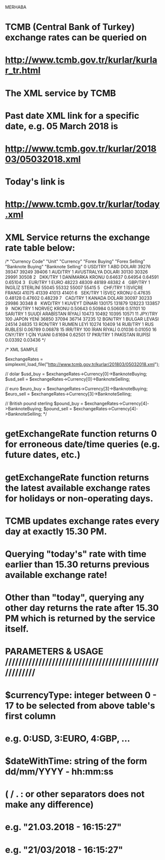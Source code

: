 MERHABA
# TCMB (Central Bank of Turkey) exchange rates can be queried on
#					http://www.tcmb.gov.tr/kurlar/kurlar_tr.html

# The XML service by TCMB
# Past date XML link for a specific date, e.g. 05 March 2018 is
#			 			http://www.tcmb.gov.tr/kurlar/201803/05032018.xml

# Today's link is
#						http://www.tcmb.gov.tr/kurlar/today.xml

# XML Service returns the exchange rate table below:

/*
      "Currency Code"	"Unit"	"Currency"	"Forex Buying"	"Forex Selling"	"Banknote Buying"	"Banknote Selling"
  0		USD/TRY					1				ABD DOLARI	39276	39347	39249	39406
  1		AUD/TRY					1				AVUSTRALYA DOLARI	30130	30326	29991	30508
  2	 	DKK/TRY					1				DANİMARKA KRONU	0.64637	0.64954	0.64591	0.65104
  3	 	EUR/TRY					1				EURO	48223	48309	48189	48382
  4	 	GBP/TRY					1				İNGİLİZ STERLİNİ	55045	55332	55007	55415
  5	 	CHF/TRY					1				İSVİÇRE FRANGI	41075	41339	41013	41401
  6	 	SEK/TRY					1				İSVEÇ KRONU	0.47635	0.48128	0.47602	0.48239
  7	 	CAD/TRY					1				KANADA DOLARI	30097	30233	29986	30348
  8	 	KWD/TRY					1				KUVEYT DİNARI	130175	131879	128223	133857
  9	 	NOK/TRY					1				NORVEÇ KRONU	0.50643	0.50984	0.50608	0.51101
  10	SAR/TRY					1				SUUDİ ARABİSTAN RİYALİ	10473	10492	10395	10571
  11	JPY/TRY					100			JAPON YENİ	36850	37094	36714	37235
  12	BGN/TRY					1				BULGAR LEVASI	24514	24835
  13	RON/TRY					1				RUMEN LEYİ	10274	10409
  14	RUB/TRY					1				RUS RUBLESİ	0.06789	0.06878
  15	IRR/TRY					100			İRAN RİYALİ	0.01036	0.01050
  16	CNY/TRY					1				ÇİN YUANI	0.61694	0.62501
  17	PKR/TRY					1				PAKİSTAN RUPİSİ	0.03392	0.03436
*/

/*
  XML SAMPLE

  $exchangeRates = simplexml_load_file("http://www.tcmb.gov.tr/kurlar/201803/05032018.xml");

  // dolar
  $usd_buy = $exchangeRates->Currency[0]->BanknoteBuying;
  $usd_sell = $exchangeRates->Currency[0]->BanknoteSelling;

  // euro
  $euro_buy = $exchangeRates->Currency[3]->BanknoteBuying;
  $euro_sell = $exchangeRates->Currency[3]->BanknoteSelling;

  // British pound sterling
  $pound_buy = $exchangeRates->Currency[4]->BanknoteBuying;
  $pound_sell = $exchangeRates->Currency[4]->BanknoteSelling;
*/


# getExchangeRate function returns 0 for erroneous date/time queries (e.g. future dates, etc.)
# getExchangeRate function returns the latest available exchange rates for holidays or non-operating days.
# TCMB updates exchange rates every day at exactly 15.30 PM.
#			Querying "today's" rate with time earlier than 15.30 returns previous available exchange rate!
#			Other than "today", querying any other day returns the rate after 15.30 PM which is returned by the service itself.


# PARAMETERS & USAGE ///////////////////////////////////////////////////////
# $currencyType: integer between 0 - 17 to be selected from above table's first column
#							e.g. 0:USD, 3:EURO, 4:GBP, ...

# $dateWithTime: string of the form dd/mm/YYYY - hh:mm:ss
# ( / . :  or other separators does not make any difference)
# 						e.g. "21.03.2018 - 16:15:27"
#							e.g. "21/03/2018 - 16:15:27"
